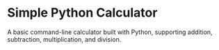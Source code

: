 # Simple Python Calculator
 A basic command-line calculator built with Python, supporting addition, subtraction, multiplication, and division.
